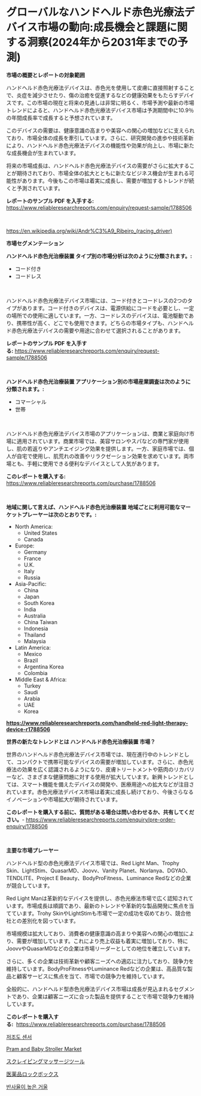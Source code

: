 <p><h1>グローバルなハンドヘルド赤色光療法デバイス市場の動向:成長機会と課題に関する洞察(2024年から2031年までの予測)</h1></p><p><strong>市場の概要とレポートの対象範囲</strong></p>
<p><p>ハンドヘルド赤色光療法デバイスは、赤色光を使用して皮膚に直接照射することで、炎症を減少させたり、傷の治癒を促進するなどの健康効果をもたらすデバイスです。この市場の現在と将来の見通しは非常に明るく、市場予測や最新の市場トレンドによると、ハンドヘルド赤色光療法デバイス市場は予測期間中に10.9％の年間成長率で成長すると予想されています。</p><p>このデバイスの需要は、健康意識の高まりや美容への関心の増加などに支えられており、市場全体の成長を牽引しています。さらに、研究開発の進歩や技術革新により、ハンドヘルド赤色光療法デバイスの機能性や効果が向上し、市場に新たな成長機会が生まれています。</p><p>将来の市場成長は、ハンドヘルド赤色光療法デバイスの需要がさらに拡大することが期待されており、市場全体の拡大とともに新たなビジネス機会が生まれる可能性があります。今後もこの市場は着実に成長し、需要が増加するトレンドが続くと予測されています。</p></p>
<p><strong>レポートのサンプル PDF を入手する:</strong> <a href="https://www.reliableresearchreports.com/enquiry/request-sample/1788506">https://www.reliableresearchreports.com/enquiry/request-sample/1788506</a></p>
<p>&nbsp;</p>
<p><a href="https://en.wikipedia.org/wiki/Andr%C3%A9_Ribeiro_(racing_driver)">https://en.wikipedia.org/wiki/Andr%C3%A9_Ribeiro_(racing_driver)</a></p>
<p><strong>市場セグメンテーション</strong></p>
<p><strong>ハンドヘルド赤色光治療装置 タイプ別の市場分析は次のように分類されます。:</strong></p>
<p><ul><li>コード付き</li><li>コードレス</li></ul></p>
<p>&nbsp;</p>
<p><p>ハンドヘルド赤色光療法デバイス市場には、コード付きとコードレスの2つのタイプがあります。コード付きのデバイスは、電源供給にコードを必要とし、一定の場所での使用に適しています。一方、コードレスのデバイスは、電池駆動であり、携帯性が高く、どこでも使用できます。どちらの市場タイプも、ハンドヘルド赤色光療法デバイスの需要や用途に合わせて選択されることがあります。</p></p>
<p><strong>レポートのサンプル PDF を入手する:</strong>&nbsp;<a href="https://www.reliableresearchreports.com/enquiry/request-sample/1788506">https://www.reliableresearchreports.com/enquiry/request-sample/1788506</a></p>
<p>&nbsp;</p>
<p><strong> ハンドヘルド赤色光治療装置 アプリケーション別の市場産業調査は次のように分類されます。:</strong></p>
<p><ul><li>コマーシャル</li><li>世帯</li></ul></p>
<p>&nbsp;</p>
<p><p>ハンドヘルド赤色光療法デバイス市場のアプリケーションは、商業と家庭向け市場に適用されています。商業市場では、美容サロンやスパなどの専門家が使用し、肌の若返りやアンチエイジング効果を提供します。一方、家庭市場では、個人が自宅で使用し、肌荒れの改善やリラクゼーション効果を求めています。両市場とも、手軽に使用できる便利なデバイスとして人気があります。</p></p>
<p><strong>このレポートを購入する:</strong>&nbsp; <a href="https://www.reliableresearchreports.com/purchase/1788506">https://www.reliableresearchreports.com/purchase/1788506</a></p>
<p>&nbsp;</p>
<p><strong>地域に関して言えば、ハンドヘルド赤色光治療装置 地域ごとに利用可能なマーケットプレーヤーは次のとおりです。:</strong></p>
<p><ul>
    <li>
        North America:
        <ul>
            <li>United States</li>
            <li>Canada</li>
        </ul>
    </li>
    <li>
        Europe:
        <ul>
            <li>Germany</li>
            <li>France</li>
            <li>U.K.</li>
            <li>Italy</li>
            <li>Russia</li>
        </ul>
    </li>
    <li>
        Asia-Pacific:
        <ul>
            <li>China</li>
            <li>Japan</li>
            <li>South Korea</li>
            <li>India</li>
            <li>Australia</li>
            <li>China Taiwan</li>
            <li>Indonesia</li>
            <li>Thailand</li>
            <li>Malaysia</li>
        </ul>
    </li>
    <li>
        Latin America:
        <ul>
            <li>Mexico</li>
            <li>Brazil</li>
            <li>Argentina Korea</li>
            <li>Colombia</li>
        </ul>
    </li>
    <li>
        Middle East & Africa:
        <ul>
            <li>Turkey</li>
            <li>Saudi</li>
            <li>Arabia</li>
            <li>UAE</li>
            <li>Korea</li>
        </ul>
    </li>
    </ul></p>
<p><strong><a href="https://www.reliableresearchreports.com/handheld-red-light-therapy-device-r1788506">https://www.reliableresearchreports.com/handheld-red-light-therapy-device-r1788506</a></strong>&nbsp;</p>
<p><strong>世界の新たなトレンドとは ハンドヘルド赤色光治療装置 市場？</strong></p>
<p><p>世界のハンドヘルド赤色光療法デバイス市場では、現在進行中のトレンドとして、コンパクトで携帯可能なデバイスの需要が増加しています。さらに、赤色光療法の効果を広く認識されるようになり、皮膚トリートメントや筋肉のリカバリーなど、さまざまな健康問題に対する使用が拡大しています。新興トレンドとしては、スマート機能を備えたデバイスの開発や、医療用途への拡大などが注目されています。赤色光療法デバイス市場は着実に成長し続けており、今後さらなるイノベーションや市場拡大が期待されています。</p></p>
<p><strong>このレポートを購入する前に、質問がある場合は問い合わせるか、共有してください。</strong>- <a href="https://www.reliableresearchreports.com/enquiry/pre-order-enquiry/1788506">https://www.reliableresearchreports.com/enquiry/pre-order-enquiry/1788506</a></p>
<p>&nbsp;</p>
<p><strong>主要な市場プレーヤー</strong></p>
<p><p>ハンドヘルド型の赤色光療法デバイス市場では、Red Light Man、Trophy Skin、LightStim、QuasarMD、Joovv、Vanity Planet、Norlanya、DGYAO、TENDLITE、Project E Beauty、BodyProFitness、Luminance Redなどの企業が競合しています。</p><p>Red Light Manは革新的なデバイスを提供し、赤色光療法市場で広く認知されています。市場成長は順調であり、最新のトレンドや革新的な製品開発に焦点を当てています。Trohy SkinやLightStimも市場で一定の成功を収めており、競合他社との差別化を図っています。</p><p>市場規模は拡大しており、消費者の健康意識の高まりや美容への関心の増加により、需要が増加しています。これにより売上収益も着実に増加しており、特にJoovvやQuasarMDなどの企業は市場リーダーとしての地位を確立しています。</p><p>さらに、多くの企業は技術革新や顧客ニーズへの適応に注力しており、競争力を維持しています。BodyProFitnessやLuminance Redなどの企業は、高品質な製品と顧客サービスに焦点を当て、市場での競争力を維持しています。</p><p>全般的に、ハンドヘルド型赤色光療法デバイス市場は成長が見込まれるセグメントであり、企業は顧客ニーズに合った製品を提供することで市場で競争力を維持しています。</p></p>
<p><strong>このレポートを購入する:</strong>&nbsp;&nbsp;<a href="https://www.reliableresearchreports.com/purchase/1788506">https://www.reliableresearchreports.com/purchase/1788506</a></p>
<p><p><a href="https://github.com/lkwggful07722/Market-Research-Report-List-3/blob/main/416981933813.md">저조도 센서</a></p><p><a href="https://medium.com/@lottierunte68/pram-and-baby-stroller-market-share-and-new-trends-analysis-by-its-type-application-end-use-and-836ed811ad72">Pram and Baby Stroller Market</a></p><p><a href="https://github.com/lababdou/Market-Research-Report-List-5/blob/main/647859226391.md">スクレイピングマッサージツール</a></p><p><a href="https://medium.com/@novastamm2023/%E8%96%AC%E3%81%AE%E3%83%AD%E3%83%83%E3%82%AF%E3%83%9C%E3%83%83%E3%82%AF%E3%82%B9%E5%B8%82%E5%A0%B4%E5%8B%95%E5%90%91-%E5%B8%82%E5%A0%B4%E3%82%BB%E3%82%B0%E3%83%A1%E3%83%B3%E3%83%86%E3%83%BC%E3%82%B7%E3%83%A7%E3%83%B3%E3%81%AE%E8%A9%B3%E7%B4%B0%E3%81%AA%E7%A0%94%E7%A9%B6%E3%81%A8%E6%96%B0%E8%88%88%E3%83%88%E3%83%AC%E3%83%B3%E3%83%89%E3%81%AE%E9%87%8D%E8%A6%81%E6%80%A7%E3%81%AE%E5%88%86%E6%9E%90-4f52240cca8b">医薬品ロックボックス</a></p><p><a href="https://github.com/nigaleamar09/Market-Research-Report-List-2/blob/main/249079433812.md">반사율이 높은 거울</a></p></p>